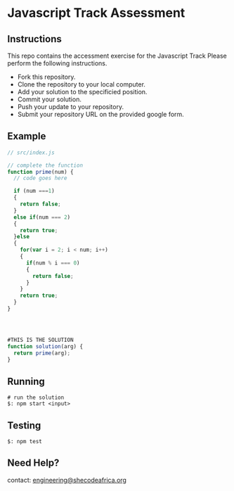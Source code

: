 # Javascript Track Assessment

## Instructions

This repo contains the accessment exercise for the Javascript Track
Please perform the following instructions.

* Fork this repository.
* Clone the repository to your local computer.
* Add your solution to the specificied position.
* Commit your solution.
* Push your update to your repository.
* Submit your repository URL on the provided google form.

## Example

```js
// src/index.js

// complete the function
function prime(num) {
  // code goes here

  if (num ===1)
  {
    return false;
  }
  else if(num === 2)
  {
    return true;
  }else
  {
    for(var i = 2; i < num; i++)
    {
      if(num % i === 0)
      {
        return false;
      }
    }
    return true;  
  }
}




#THIS IS THE SOLUTION
function solution(arg) {
  return prime(arg);
}
```

## Running

``` shell
# run the solution
$: npm start <input>
```

## Testing
``` shell
$: npm test
```


## Need Help?
contact: engineering@shecodeafrica.org
